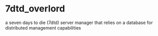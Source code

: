 # 7dtd_overlord
a seven days to die (7dtd) server manager that relies on a database for distributed management capabilities 
